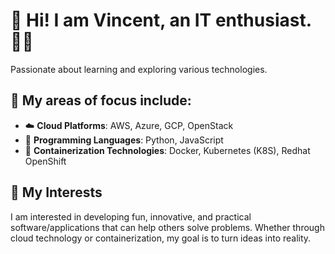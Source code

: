 # 👋 Hi! I am Vincent, an IT enthusiast. 🧑‍💻

Passionate about learning and exploring various technologies. 

## 🎯 My areas of focus include:

- ☁️ **Cloud Platforms**: AWS, Azure, GCP, OpenStack
- 🐍 **Programming Languages**: Python, JavaScript
- 🐳 **Containerization Technologies**: Docker, Kubernetes (K8S), Redhat OpenShift

## 🚀 My Interests

I am interested in developing fun, innovative, and practical software/applications that can help others solve problems.
Whether through cloud technology or containerization, my goal is to turn ideas into reality.
